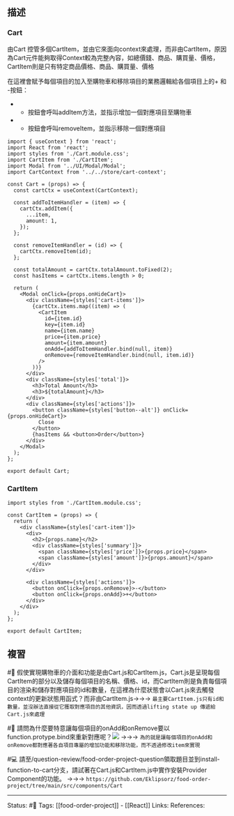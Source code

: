 ## 描述


### Cart
由Cart 控管多個CartItem，並由它來面向context來處理，而非由CartItem，原因為Cart元件能夠取得Context較為完整內容，如總價錢、商品、購買量、價格，CartItem則是只有特定商品價格、商品、購買量、價格


在這裡會賦予每個項目的加入至購物車和移除項目的業務邏輯給各個項目上的+ 和 -按鈕：
- + 按鈕會呼叫addItem方法，並指示增加一個對應項目至購物車
-  - 按鈕會呼叫removeItem，並指示移除一個對應項目

```
import { useContext } from 'react';
import React from 'react';
import styles from './Cart.module.css';
import CartItem from './CartItem';
import Modal from '../UI/Modal/Modal';
import CartContext from '../../store/cart-context';

const Cart = (props) => {
  const cartCtx = useContext(CartContext);

  const addToItemHandler = (item) => {
    cartCtx.addItem({
      ...item,
      amount: 1,
    });
  };

  const removeItemHandler = (id) => {
    cartCtx.removeItem(id);
  };

  const totalAmount = cartCtx.totalAmount.toFixed(2);
  const hasItems = cartCtx.items.length > 0;

  return (
    <Modal onClick={props.onHideCart}>
      <div className={styles['cart-items']}>
        {cartCtx.items.map((item) => (
          <CartItem
            id={item.id}
            key={item.id}
            name={item.name}
            price={item.price}
            amount={item.amount}
            onAdd={addToItemHandler.bind(null, item)}
            onRemove={removeItemHandler.bind(null, item.id)}
          />
        ))}
      </div>
      <div className={styles['total']}>
        <h3>Total Amount</h3>
        <h3>${totalAmount}</h3>
      </div>
      <div className={styles['actions']}>
        <button className={styles['button--alt']} onClick={props.onHideCart}>
          Close
        </button>
        {hasItems && <button>Order</button>}
      </div>
    </Modal>
  );
};

export default Cart;
```



### CartItem

```
import styles from './CartItem.module.css';

const CartItem = (props) => {
  return (
    <div className={styles['cart-item']}>
      <div>
        <h2>{props.name}</h2>
        <div className={styles['summary']}>
          <span className={styles['price']}>{props.price}</span>
          <span className={styles['amount']}>{props.amount}</span>
        </div>
      </div>

      <div className={styles['actions']}>
        <button onClick={props.onRemove}>-</button>
        <button onClick={props.onAdd}>+</button>
      </div>
    </div>
  );
};

export default CartItem;
```


## 複習

#🧠 假使實現購物車的介面和功能是由Cart.js和CartItem.js，Cart.js是呈現每個CartItem的部分以及儲存每個項目的名稱、價格、id，而CartItem則是負責每個項目的渲染和儲存對應項目的id和數量，在這裡為什麼狀態會以Cart.js來去觸發context的更新狀態用函式？而非由CartItem.js->->-> `最主要CartItem.js只有id和數量，並沒辦法直接從它獲取對應項目的其他資訊，因而透過lifting state up 傳遞給Cart.js來處理`


#🧠 請問為什麼要特意讓每個項目的onAdd和onRemove要以function.protype.bind來重新對應呢？![](https://res.cloudinary.com/dqfxgtyoi/image/upload/v1664553736/blog/react/food-order/function.bind-example_dkgr2n.png) ->->-> `為的就是讓每個項目的onAdd和onRemove都對應著各自項目專屬的增加功能和移除功能，而不透過修改item來實現`
<!--SR:!2022-10-04,3,250-->


#💻 請至/question-review/food-order-project-question領取題目並到install-function-to-cart分支，請試著在Cart.js和CartItem.js中實作安裝Provider Component的功能。 ->->-> `https://github.com/Eklipsorz/food-order-project/tree/main/src/components/Cart`
<!--SR:!2022-10-04,3,250-->


---
Status: #🌱 
Tags:
[[food-order-project]] - [[React]]
Links:
References:



